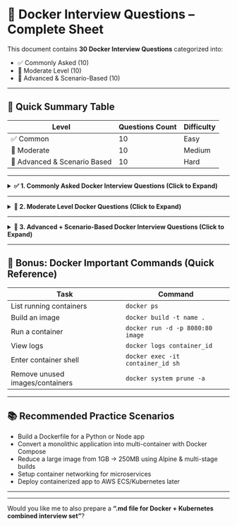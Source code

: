 # 🐳 Docker Interview Questions – Complete Sheet

This document contains **30 Docker Interview Questions** categorized into:
- ✅ Commonly Asked (10)
- 🔸 Moderate Level (10)
- 🚀 Advanced & Scenario-Based (10)

---

## 📌 Quick Summary Table

| Level | Questions Count | Difficulty |
|--------|----------------|--------------|
| ✅ Common | 10 | Easy |
| 🔸 Moderate | 10 | Medium |
| 🚀 Advanced & Scenario Based | 10 | Hard |

---

<details>
<summary><strong>✅ 1. Commonly Asked Docker Interview Questions (Click to Expand)</strong></summary>

| No. | Question |
|-----|-----------|
| 1 | What is Docker and why do we use it? |
| 2 | Difference between a Docker Image and a Docker Container? |
| 3 | What is Dockerfile? |
| 4 | Explain the role of Docker Engine. |
| 5 | What is Docker Hub? |
| 6 | What is a Docker Volume? |
| 7 | What is the purpose of `.dockerignore` file? |
| 8 | How do you check running containers? |
| 9 | What is the difference between `CMD` and `ENTRYPOINT`? |
| 10 | How do you expose ports in Docker? |

</details>

---

<details>
<summary><strong>🔸 2. Moderate Level Docker Questions (Click to Expand)</strong></summary>

| No. | Question |
|-----|-----------|
| 11 | Explain the Docker architecture in detail (Client, Daemon, Registry). |
| 12 | Difference between Docker Image layers & how Union File System works? |
| 13 | What is Multi-Stage build in Docker? |
| 14 | What is Docker Compose and when to use it? |
| 15 | What is the difference between `ADD` and `COPY` in Dockerfile? |
| 16 | How do you persist data in Docker? |
| 17 | What is the use of Docker Networking? |
| 18 | Explain overlay, host, and bridge networks in Docker. |
| 19 | How do you reduce Docker image size? |
| 20 | What is the difference between `docker stop` and `docker kill`? |

</details>

---

<details>
<summary><strong>🚀 3. Advanced + Scenario-Based Docker Interview Questions (Click to Expand)</strong></summary>

| No. | Question |
|-----|-----------|
| 21 | How would you secure a Docker container in production? |
| 22 | How do you handle secrets inside Docker containers? |
| 23 | How can you troubleshoot a container that exits immediately after run? |
| 24 | What are Docker Best Practices for writing Dockerfile? |
| 25 | How does Docker handle container isolation? |
| 26 | In a microservices setup, how do containers communicate across hosts? |
| 27 | You have a container using 90% CPU — how do you limit resources? |
| 28 | A container restarts again & again — how do you debug it? |
| 29 | Scenario: Your image size is 2GB. DevOps team asks to reduce to < 400MB. What steps will you take? |
| 30 | Scenario: Container needs to connect with a DB running on host machine. How will you setup networking? |

</details>

---

## 📍 Bonus: Docker Important Commands (Quick Reference)

| Task | Command |
|-------|----------|
| List running containers | `docker ps` |
| Build an image | `docker build -t name .` |
| Run a container | `docker run -d -p 8080:80 image` |
| View logs | `docker logs container_id` |
| Enter container shell | `docker exec -it container_id sh` |
| Remove unused images/containers | `docker system prune -a` |

---

## 📚 Recommended Practice Scenarios

- Build a Dockerfile for a Python or Node app
- Convert a monolithic application into multi-container with Docker Compose
- Reduce a large image from 1GB → 250MB using Alpine & multi-stage builds
- Setup container networking for microservices
- Deploy containerized app to AWS ECS/Kubernetes later

---


---

Would you like me to also prepare a **“.md file for Docker + Kubernetes combined interview set”**?

